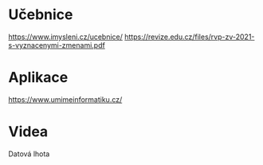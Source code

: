 # Učebnice
https://www.imysleni.cz/ucebnice/
https://revize.edu.cz/files/rvp-zv-2021-s-vyznacenymi-zmenami.pdf


# Aplikace
https://www.umimeinformatiku.cz/

# Videa
Datová lhota
